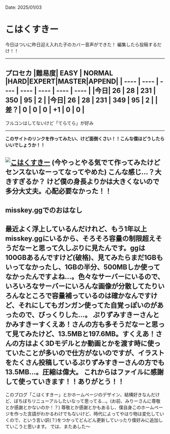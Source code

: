 Date: 2025/01/03
# こはくすきー
今日はついに昨日迎え入れた子のカバー音声ができた！
編集したら投稿するだけ！！

---
プロセカ
|難易度| EASY | NORMAL |HARD|EXPERT|MASTER|APPEND|
| ---- | ---- | ---- | ---- | ---- | ---- | ---- |
|今日| 26 | 28 | 231 | 350 | 95 | 2 |
|今日| 26 | 28 | 231 | 349 | 95 | 2 |
|差？| 0 | 0 | 0 | +1 | 0 | 0 |
---
フルコンはしてないけど「てらてら」が好み

---
**このサイトのリンクを作ってみたい、けど面倒くさい！！こんな僕はどうしたらいいでしょうか！！**

[![こはくすきー](https://sss.misskey.gg/sss/gg/8e822f36-162f-4341-8caa-c7abe22afc02.webp)](https://kohaku.one/)
(今やっとやる気でて作ってみたけどセンスないなーってなってやめた)
こんな感じ...？大きすぎるか？
けど僕の身長よりかは大きくないので多分大丈夫。心配必要なかった！！
---
## misskey.ggでのおはなし
最近よく浮上しているんだけれど、もう1年以上misskey.ggにいるから、そろそろ容量の制限超えそうだなーと思って久しぶりに見たんです。ggは100GBあるんですけど(破格)、見てみたらまだ1GBもいってなかったし、1GBの半分、500MBしか使ってなかったんですよね…。色々なサーバーにいるので、いろいろなサーバーにいろんな画像が分散してたりいろんなところで容量補っているのは確かなんですけど、それにしてもガンガン使ってた自覚っぽいのがあったので、びっくりした…。
ぷりずみすきーさんとかみすきーすくえあ！さんの方も多そうだなーと思って見てみたけど、13.5MBと197.6MB。すくえあ！さんの方はよく3Dモデルとか動画とかを渡す時に使っていたことが多いので仕方がないのですが、イラストをたくさん投稿しているぷりずみすきーさんの方でも13.5MB...。圧縮は偉大。
**これからはファイルに感謝して使っていきます！！ありがとう！！**
---
このブログ「こはくすきー」とかホームページのデザイン、結構好きなんだけど、ぼちぼちリニューアルしたいなって思ってる…。(お前、みりーさんに尊敬とか感謝とかないのか！？)
尊敬とか感謝とかもあるし、僕自身このホームページを作った言語がわかるわけでもないけど、時代によってやはり物は変化していくので、という言い訳(？)をつかってどんどん更新していったり僕好みに追加していこうと思います。
では、またあした〜